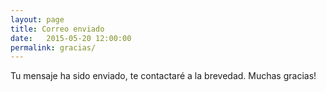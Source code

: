 ```yaml
---
layout: page
title: Correo enviado
date:   2015-05-20 12:00:00
permalink: gracias/
---
```


Tu mensaje ha sido enviado, te contactaré a la brevedad.
Muchas gracias!